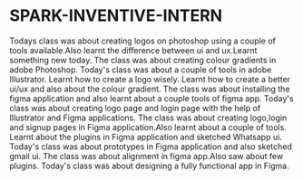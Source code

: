 # SPARK-INVENTIVE-INTERN
Todays class was about creating logos on photoshop using a couple of tools available.Also learnt the difference between ui and ux.Learnt something new today.
The class was about creating colour gradients in adobe Photoshop.
Today's class was about a couple of tools in adobe Illustrator. 
Learnt how to create a logo wisely.
Learnt how to create a better ui/ux and also about the colour gradient.
The class was about installing the figma application and also learnt about a couple tools of figma app.
Today's class was about creating logo page and login page with the help of Illustrator and Figma applications.
The class was about creating logo,login and signup pages in Figma application.Also learnt about a couple of tools.
Learnt about the plugins in Figma application and sketched Whatsapp ui.
Today's class was about prototypes in Figma application and also sketched gmail ui.
The class was about alignment in figma app.Also saw about few plugins.
Today's class was about designing a fully functional app in Figma.
